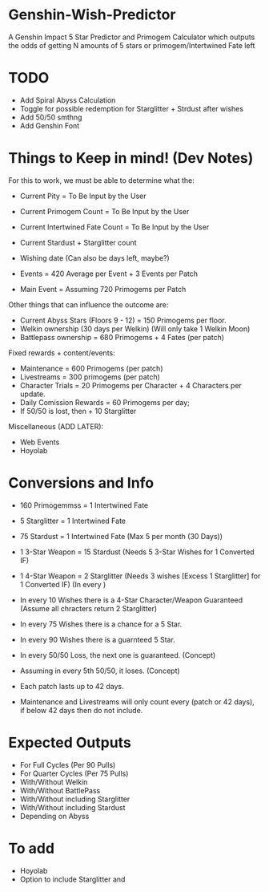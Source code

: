 # Genshin-Wish-Predictor
A Genshin Impact 5 Star Predictor and Primogem Calculator which outputs the odds of getting N amounts of 5 stars or primogem/Intertwined Fate left

# TODO
- Add Spiral Abyss Calculation
- Toggle for possible redemption for Starglitter + Strdust after wishes
- Add 50/50 smthng
- Add Genshin Font

# Things to Keep in mind! (Dev Notes)
For this to work, we must be able to determine what the:
- Current Pity = To Be Input by the User
- Current Primogem Count = To Be Input by the User
- Current Intertwined Fate Count = To Be Input by the User
- Current Stardust + Starglitter count
- Wishing date (Can also be days left, maybe?)

- Events = 420 Average per Event + 3 Events per Patch
- Main Event = Assuming 720 Primogems per Patch

Other things that can influence the outcome are:
- Current Abyss Stars (Floors 9 - 12) = 150 Primogems per floor.
- Welkin ownership (30 days per Welkin) (Will only take 1 Welkin Moon)
- Battlepass ownership = 680 Primogems + 4 Fates (per patch) 

Fixed rewards + content/events:
- Maintenance = 600 Primogems (per patch)
- Livestreams = 300 primogems (per patch)
- Character Trials = 20 Primogems per Character + 4 Characters per update.
- Daily Comission Rewards = 60 Primogems per day;
- If 50/50 is lost, then + 10 Starglitter

Miscellaneous (ADD LATER):
- Web Events
- Hoyolab

# Conversions and Info
- 160 Primogemmss = 1 Intertwined Fate
- 5 Starglitter = 1 Intertwined Fate
- 75 Stardust = 1 Intertwined Fate (Max 5 per month (30 Days))

- 1 3-Star Weapon = 15 Stardust (Needs 5 3-Star Wishes for 1 Converted IF)
- 1 4-Star Weapon = 2 Starglitter (Needs 3 wishes [Excess 1 Starglitter] for 1 Converted IF) (In every )

- In every 10 Wishes there is a 4-Star Character/Weapon Guaranteed (Assume all chracters return 2 Starglitter)
- In every 75 Wishes there is a chance for a 5 Star.
- In every 90 Wishes there is a guarnteed 5 Star.
- In every 50/50 Loss, the next one is guaranteed.  (Concept)
- Assuming in every 5th 50/50, it loses.  (Concept)
- Each patch lasts up to 42 days.
- Maintenance and Livestreams will only count every (patch or 42 days), if below 42 days then do not include.

# Expected Outputs
- For Full Cycles (Per 90 Pulls)
- For Quarter Cycles (Per 75 Pulls)
- With/Without Welkin
- With/Without BattlePass
- With/Without including Starglitter
- With/Without including Stardust
- Depending on Abyss

# To add
- Hoyolab
- Option to include Starglitter and 

